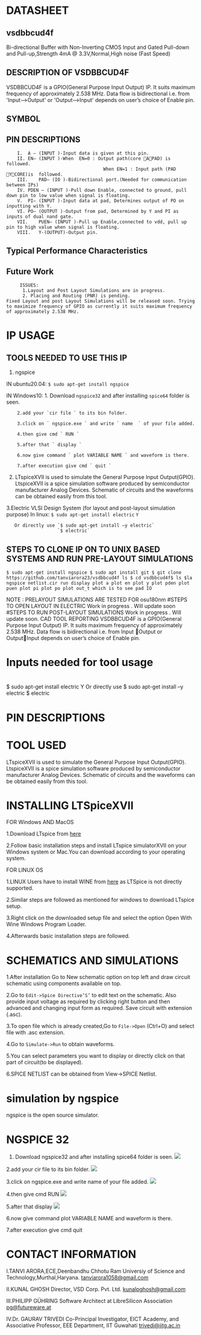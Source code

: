 # DATASHEET
 ## vsdbbcud4f
   Bi-directional Buffer with Non-Inverting CMOS Input and Gated Pull-down and Pull-up,Strength 4mA @ 3.3V,Normal,High noise (Fast Speed)
 ## DESCRIPTION OF VSDBBCUD4F
   VSDBBCUD4F is a GPIO(General Purpose Input Output) IP. It suits maximum frequency of approximately 2.538 MHz. Data flow is bidirectional i.e. from 'Input-->Output' or 
   'Output-->Input' depends on user’s choice of Enable pin.

 ## SYMBOL

 ## PIN DESCRIPTIONS
        I.	A – (INPUT )-Input data is given at this pin.
        II.	EN– (INPUT )-When  EN=0 : Output path(core APAD) is  followed.
                                        When EN=1 : Input path (PAD YCORE)is  followed.
        III.	PAD– (IO )-Bidirectional port.(Needed for communication between IPs)
        IV.	PDEN – (INPUT )-Pull down Enable, connected to ground, pull down pin to low value when signal is floating.
        V.	PI– (INPUT )-Input data at pad, Determines output of PO on  inputting with Y.
        VI.	PO– (OUTPUT )-Output from pad, Determined by Y and PI as inputs of dual nand gate.  
        VII.	PUEN– (INPUT )-Pull up Enable,connected to vdd, pull up pin to high value when signal is floating.
        VIII.	Y-(OUTPUT)-Output pin.

## Typical Performance Characteristics

## Future Work 
         ISSUES:
	      1.Layout and Post Layout Simulations are in progress.
	      2. Placing and Routing (PNR) is pending. 
    Fixed Layout and post Layout Simulations will be released soon. Trying to maximize frequency of GPIO as currently it suits maximum frequency of approximately 2.538 MHz.


# IP USAGE
## TOOLS NEEDED TO USE THIS IP
  1. ngspice

   IN ubuntu20.04:
                         ` $ sudo apt-get install ngspice `
			 
   IN Windows10:
            1. Download ` ngspice32 ` and after installing ` spice64 ` folder is seen.
            
	    2.add your `cir file ` to its bin folder.
            
	    3.click on ` ngspice.exe ` and write ` name  ` of your file added.
            
	    4.then give cmd ` RUN `
            
	    5.after that ` display `
            
	    6.now give command ` plot VARIABLE NAME ` and waveform is there.
            
	    7.after execution give cmd ` quit `


   2. LTspiceXVII is used to simulate the General Purpose Input Output(GPIO). LtspiceXVII is a spice simulation software produced by semiconductor manufacturer Analog Devices.         Schematic of circuits and the waveforms can be obtained easily from this tool.


   3.Electric VLSI Design System (for layout and post-layout simulation purpose)
       In linux:       `$ sudo apt-get install electric`
                       `Y`
		       
       Or directly use `$ sudo apt-get install –y electric`
                       `$ electric`
		       
## STEPS TO CLONE IP ON TO UNIX BASED SYSTEMS AND RUN PRE-LAYOUT SIMULATIONS

`$ sudo apt-get install ngspice
$ sudo apt install git
$ git clone https://github.com/tanviarora23/vsdbbcud4f ls
$ cd vsdbbcud4f$ ls
$la
ngspice netlist.cir
run
display
plot a
plot en
plot y
plot pden
plot puen
plot pi
plot po
plot out_t which is to see pad IO`

NOTE : PRELAYOUT SIMULATIONS ARE TESTED FOR osu180nm
#STEPS TO OPEN LAYOUT IN ELECTRIC
            Work in progress . Will update soon
#STEPS TO RUN POST-LAYOUT SIMULATIONS
            Work in progress . Will update soon.
CAD TOOL REPORTING
VSDBBCUD4F is a GPIO(General Purpose Input Output) IP. It suits maximum frequency of approximately 2.538 MHz. Data flow is bidirectional i.e. from Input Output or OutputInput depends on user’s choice of Enable pin.
# Inputs needed for tool usage 
#
$ sudo apt-get install electric
Y
Or directly use $ sudo apt-get install –y electric
$ electric













# PIN DESCRIPTIONS




# TOOL USED
LTspiceXVII is used to simulate the General Purpose Input Output(GPIO). LtspiceXVII is a spice simulation software produced by semiconductor manufacturer Analog Devices. Schematic of circuits and the waveforms can be obtained easily from this tool.

# INSTALLING LTSpiceXVII

   FOR Windows AND MacOS

  1.Download LTspice from [here](https://www.analog.com/en/design-center/design-tools-and-calculators/ltspice-simulator.html) 
  
  2.Follow basic installation steps and install LTspice simulatorXVII on your Windows system or Mac.You can download according to your operating system.

   FOR LINUX OS
	
   1.LINUX Users have to install WINE from [here](https://wiki.winehq.org/Download) as LTSpice is not directly supported.
   
   2.Similar steps are followed as mentioned for windows to download LTspice setup.
   
   3.Right click on the downloaded setup file and select the option Open With Wine Windows Program Loader.
   
   4.Afterwards basic installation steps are followed.
   
   # SCHEMATICS AND SIMULATIONS

  1.After installation Go to New schematic option on top left and draw circuit schematic using components available on top.
  
  2.Go to ` Edit->Spice Directive’S’ ` to edit text on the schematic. Also provide input voltage as required by clicking right button and then advanced and changing input form as required. Save circuit with extension (.asc).

  3.To open file which is already created,Go to ` File->Open ` (Ctrl+O) and select file with .asc extension.

  4.Go to ` Simulate->Run ` to obtain waveforms.

  5.You can select parameters you want to display or directly click on that part of circuit(to be displayed). 

  6.SPICE NETLIST can be obtained from View->SPICE Netlist.
  

# simulation by ngspice

ngspice is the open source simulator.

# NGSPICE 32
1. Download ngspice32 and after installing spice64 folder is seen.
![](https://github.com/tanu2303/BidirectionalBuffer-GPIO/blob/master/NGSPICE%2032/A.png)

2.add your cir file to its bin folder.
![](https://github.com/tanu2303/BidirectionalBuffer-GPIO/blob/master/NGSPICE%2032/B.png)

3.click on ngspice.exe and write name of your file added.
![](https://github.com/tanu2303/BidirectionalBuffer-GPIO/blob/master/NGSPICE%2032/C.png)

4.then give cmd RUN
![](https://github.com/tanu2303/BidirectionalBuffer-GPIO/blob/master/NGSPICE%2032/D.png)

5.after that display
![](https://github.com/tanu2303/BidirectionalBuffer-GPIO/blob/master/NGSPICE%2032/E.png)

6.now give command plot VARIABLE NAME and waveform is there.

7.after execution give cmd quit

# CONTACT INFORMATION
I.TANVI ARORA,ECE,Deenbandhu Chhotu Ram Universiy of Science and Technology,Murthal,Haryana. tanviarora1058@gmail.com

II.KUNAL GHOSH Director, VSD Corp. Pvt. Ltd. kunalpghosh@gmail.com

III.PHILIPP GÜHRING Software Architect at LibreSilicon Association pg@futureware.at

IV.Dr. GAURAV TRIVEDI Co-Principal Investigator, EICT Academy,
and Associative Professor, EEE Department, IIT Guwahati trivedi@iitg.ac.in
